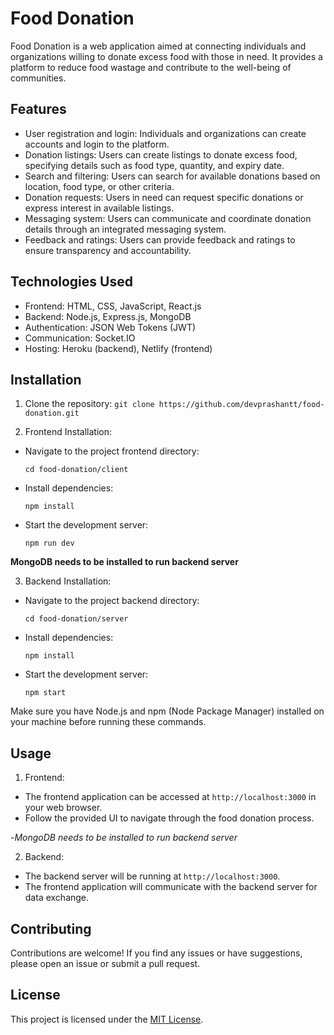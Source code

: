 # Food Donation



Food Donation is a web application aimed at connecting individuals and organizations willing to donate excess food with those in need. It provides a platform to reduce food wastage and contribute to the well-being of communities.

## Features

- User registration and login: Individuals and organizations can create accounts and login to the platform.
- Donation listings: Users can create listings to donate excess food, specifying details such as food type, quantity, and expiry date.
- Search and filtering: Users can search for available donations based on location, food type, or other criteria.
- Donation requests: Users in need can request specific donations or express interest in available listings.
- Messaging system: Users can communicate and coordinate donation details through an integrated messaging system.
- Feedback and ratings: Users can provide feedback and ratings to ensure transparency and accountability.

## Technologies Used

- Frontend: HTML, CSS, JavaScript, React.js
- Backend: Node.js, Express.js, MongoDB
- Authentication: JSON Web Tokens (JWT)
- Communication: Socket.IO
- Hosting: Heroku (backend), Netlify (frontend)

## Installation

1. Clone the repository: `git clone https://github.com/devprashantt/food-donation.git`

2. Frontend Installation:
- Navigate to the project frontend directory:
  ```
  cd food-donation/client
  ```
- Install dependencies:
  ```
  npm install
  ```
- Start the development server:
  ```
  npm run dev
  ```

**MongoDB needs to be installed to run backend server**

3. Backend Installation:
- Navigate to the project backend directory:
  ```
  cd food-donation/server
  ```
- Install dependencies:
  ```
  npm install
  ```
- Start the development server:
  ```
  npm start
  ```

Make sure you have Node.js and npm (Node Package Manager) installed on your machine before running these commands.

## Usage

1. Frontend:
- The frontend application can be accessed at `http://localhost:3000` in your web browser.
- Follow the provided UI to navigate through the food donation process.

-*MongoDB needs to be installed to run backend server*

2. Backend:
- The backend server will be running at `http://localhost:3000`.
- The frontend application will communicate with the backend server for data exchange.

## Contributing

Contributions are welcome! If you find any issues or have suggestions, please open an issue or submit a pull request.

## License

This project is licensed under the [MIT License](LICENSE).

